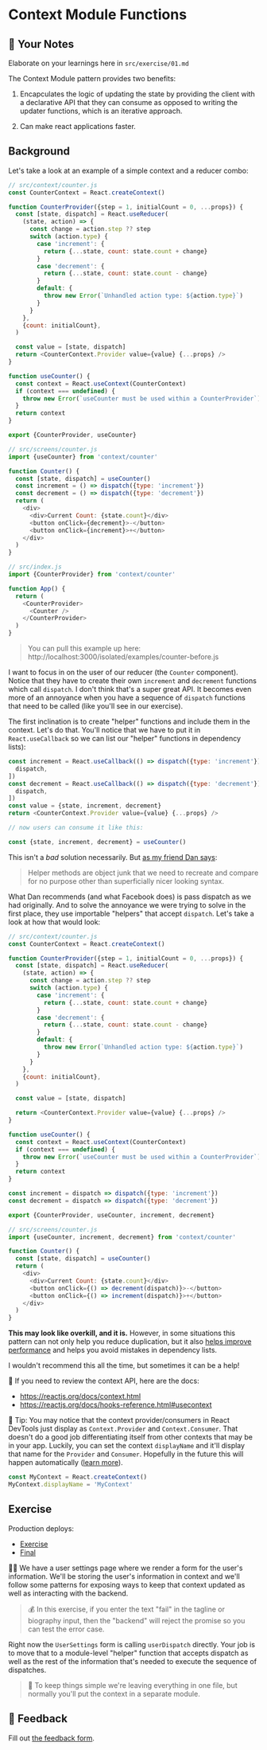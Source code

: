 # Context Module Functions

## 📝 Your Notes

Elaborate on your learnings here in `src/exercise/01.md`


The Context Module pattern provides two benefits: 
  1. Encapculates the logic of updating the state by providing the client
  with a declarative API that they can consume as opposed to  writing the 
  updater functions, which is an iterative approach. 

  2. Can make react applications faster. 

## Background

Let's take a look at an example of a simple context and a reducer combo:

```javascript
// src/context/counter.js
const CounterContext = React.createContext()

function CounterProvider({step = 1, initialCount = 0, ...props}) {
  const [state, dispatch] = React.useReducer(
    (state, action) => {
      const change = action.step ?? step
      switch (action.type) {
        case 'increment': {
          return {...state, count: state.count + change}
        }
        case 'decrement': {
          return {...state, count: state.count - change}
        }
        default: {
          throw new Error(`Unhandled action type: ${action.type}`)
        }
      }
    },
    {count: initialCount},
  )

  const value = [state, dispatch]
  return <CounterContext.Provider value={value} {...props} />
}

function useCounter() {
  const context = React.useContext(CounterContext)
  if (context === undefined) {
    throw new Error(`useCounter must be used within a CounterProvider`)
  }
  return context
}

export {CounterProvider, useCounter}
```

```javascript
// src/screens/counter.js
import {useCounter} from 'context/counter'

function Counter() {
  const [state, dispatch] = useCounter()
  const increment = () => dispatch({type: 'increment'})
  const decrement = () => dispatch({type: 'decrement'})
  return (
    <div>
      <div>Current Count: {state.count}</div>
      <button onClick={decrement}>-</button>
      <button onClick={increment}>+</button>
    </div>
  )
}
```

```javascript
// src/index.js
import {CounterProvider} from 'context/counter'

function App() {
  return (
    <CounterProvider>
      <Counter />
    </CounterProvider>
  )
}
```

> You can pull this example up here:
> http://localhost:3000/isolated/examples/counter-before.js

I want to focus in on the user of our reducer (the `Counter` component). Notice
that they have to create their own `increment` and `decrement` functions which
call `dispatch`. I don't think that's a super great API. It becomes even more of
an annoyance when you have a sequence of `dispatch` functions that need to be
called (like you'll see in our exercise).

The first inclination is to create "helper" functions and include them in the
context. Let's do that. You'll notice that we have to put it in
`React.useCallback` so we can list our "helper" functions in dependency lists):

```javascript
const increment = React.useCallback(() => dispatch({type: 'increment'}), [
  dispatch,
])
const decrement = React.useCallback(() => dispatch({type: 'decrement'}), [
  dispatch,
])
const value = {state, increment, decrement}
return <CounterContext.Provider value={value} {...props} />

// now users can consume it like this:

const {state, increment, decrement} = useCounter()
```

This isn't a _bad_ solution necessarily. But
[as my friend Dan says](https://twitter.com/dan_abramov/status/1125758606765383680):

> Helper methods are object junk that we need to recreate and compare for no
> purpose other than superficially nicer looking syntax.

What Dan recommends (and what Facebook does) is pass dispatch as we had
originally. And to solve the annoyance we were trying to solve in the first
place, they use importable "helpers" that accept `dispatch`. Let's take a look
at how that would look:

```javascript
// src/context/counter.js
const CounterContext = React.createContext()

function CounterProvider({step = 1, initialCount = 0, ...props}) {
  const [state, dispatch] = React.useReducer(
    (state, action) => {
      const change = action.step ?? step
      switch (action.type) {
        case 'increment': {
          return {...state, count: state.count + change}
        }
        case 'decrement': {
          return {...state, count: state.count - change}
        }
        default: {
          throw new Error(`Unhandled action type: ${action.type}`)
        }
      }
    },
    {count: initialCount},
  )

  const value = [state, dispatch]

  return <CounterContext.Provider value={value} {...props} />
}

function useCounter() {
  const context = React.useContext(CounterContext)
  if (context === undefined) {
    throw new Error(`useCounter must be used within a CounterProvider`)
  }
  return context
}

const increment = dispatch => dispatch({type: 'increment'})
const decrement = dispatch => dispatch({type: 'decrement'})

export {CounterProvider, useCounter, increment, decrement}
```

```javascript
// src/screens/counter.js
import {useCounter, increment, decrement} from 'context/counter'

function Counter() {
  const [state, dispatch] = useCounter()
  return (
    <div>
      <div>Current Count: {state.count}</div>
      <button onClick={() => decrement(dispatch)}>-</button>
      <button onClick={() => increment(dispatch)}>+</button>
    </div>
  )
}
```

**This may look like overkill, and it is.** However, in some situations this
pattern can not only help you reduce duplication, but it also
[helps improve performance](https://twitter.com/dan_abramov/status/1125774170154065920)
and helps you avoid mistakes in dependency lists.

I wouldn't recommend this all the time, but sometimes it can be a help!

📜 If you need to review the context API, here are the docs:

- https://reactjs.org/docs/context.html
- https://reactjs.org/docs/hooks-reference.html#usecontext

🦉 Tip: You may notice that the context provider/consumers in React DevTools
just display as `Context.Provider` and `Context.Consumer`. That doesn't do a
good job differentiating itself from other contexts that may be in your app.
Luckily, you can set the context `displayName` and it'll display that name for
the `Provider` and `Consumer`. Hopefully in the future this will happen
automatically ([learn more](https://github.com/babel/babel/issues/11241)).

```javascript
const MyContext = React.createContext()
MyContext.displayName = 'MyContext'
```

## Exercise

Production deploys:

- [Exercise](http://advanced-react-patterns.netlify.app/isolated/exercise/01.js)
- [Final](http://advanced-react-patterns.netlify.app/isolated/final/01.js)

👨‍💼 We have a user settings page where we render a form for the user's
information. We'll be storing the user's information in context and we'll follow
some patterns for exposing ways to keep that context updated as well as
interacting with the backend.

> 💰 In this exercise, if you enter the text "fail" in the tagline or biography
> input, then the "backend" will reject the promise so you can test the error
> case.

Right now the `UserSettings` form is calling `userDispatch` directly. Your job
is to move that to a module-level "helper" function that accepts dispatch as
well as the rest of the information that's needed to execute the sequence of
dispatches.

> 🦉 To keep things simple we're leaving everything in one file, but normally
> you'll put the context in a separate module.

## 🦉 Feedback

Fill out
[the feedback form](https://ws.kcd.im/?ws=Advanced%20React%20Patterns%20%F0%9F%A4%AF&e=01%3A%20Context%20Module%20Functions&em=).
